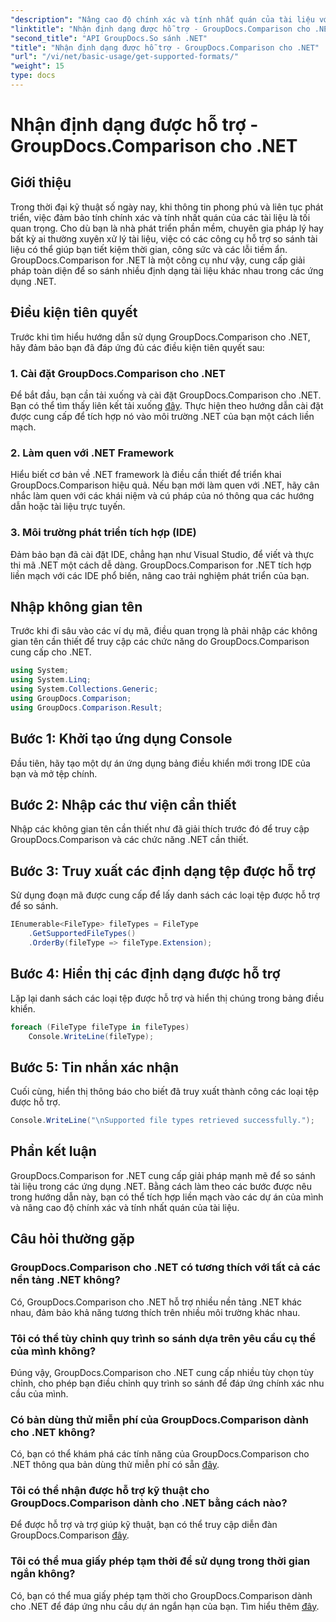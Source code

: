 ```yaml
---
"description": "Nâng cao độ chính xác và tính nhất quán của tài liệu với GroupDocs.Comparison cho .NET. Tích hợp liền mạch công cụ mạnh mẽ này vào các ứng dụng .NET của bạn."
"linktitle": "Nhận định dạng được hỗ trợ - GroupDocs.Comparison cho .NET"
"second_title": "API GroupDocs.So sánh .NET"
"title": "Nhận định dạng được hỗ trợ - GroupDocs.Comparison cho .NET"
"url": "/vi/net/basic-usage/get-supported-formats/"
"weight": 15
type: docs
---
```

# Nhận định dạng được hỗ trợ - GroupDocs.Comparison cho .NET

## Giới thiệu
Trong thời đại kỹ thuật số ngày nay, khi thông tin phong phú và liên tục phát triển, việc đảm bảo tính chính xác và tính nhất quán của các tài liệu là tối quan trọng. Cho dù bạn là nhà phát triển phần mềm, chuyên gia pháp lý hay bất kỳ ai thường xuyên xử lý tài liệu, việc có các công cụ hỗ trợ so sánh tài liệu có thể giúp bạn tiết kiệm thời gian, công sức và các lỗi tiềm ẩn. GroupDocs.Comparison for .NET là một công cụ như vậy, cung cấp giải pháp toàn diện để so sánh nhiều định dạng tài liệu khác nhau trong các ứng dụng .NET.
## Điều kiện tiên quyết
Trước khi tìm hiểu hướng dẫn sử dụng GroupDocs.Comparison cho .NET, hãy đảm bảo bạn đã đáp ứng đủ các điều kiện tiên quyết sau:
### 1. Cài đặt GroupDocs.Comparison cho .NET
Để bắt đầu, bạn cần tải xuống và cài đặt GroupDocs.Comparison cho .NET. Bạn có thể tìm thấy liên kết tải xuống [đây](https://releases.groupdocs.com/comparison/net/). Thực hiện theo hướng dẫn cài đặt được cung cấp để tích hợp nó vào môi trường .NET của bạn một cách liền mạch.
### 2. Làm quen với .NET Framework
Hiểu biết cơ bản về .NET framework là điều cần thiết để triển khai GroupDocs.Comparison hiệu quả. Nếu bạn mới làm quen với .NET, hãy cân nhắc làm quen với các khái niệm và cú pháp của nó thông qua các hướng dẫn hoặc tài liệu trực tuyến.
### 3. Môi trường phát triển tích hợp (IDE)
Đảm bảo bạn đã cài đặt IDE, chẳng hạn như Visual Studio, để viết và thực thi mã .NET một cách dễ dàng. GroupDocs.Comparison for .NET tích hợp liền mạch với các IDE phổ biến, nâng cao trải nghiệm phát triển của bạn.

## Nhập không gian tên
Trước khi đi sâu vào các ví dụ mã, điều quan trọng là phải nhập các không gian tên cần thiết để truy cập các chức năng do GroupDocs.Comparison cung cấp cho .NET.
```csharp
using System;
using System.Linq;
using System.Collections.Generic;
using GroupDocs.Comparison;
using GroupDocs.Comparison.Result;
```

## Bước 1: Khởi tạo ứng dụng Console
Đầu tiên, hãy tạo một dự án ứng dụng bảng điều khiển mới trong IDE của bạn và mở tệp chính.
## Bước 2: Nhập các thư viện cần thiết
Nhập các không gian tên cần thiết như đã giải thích trước đó để truy cập GroupDocs.Comparison và các chức năng .NET cần thiết.
## Bước 3: Truy xuất các định dạng tệp được hỗ trợ
Sử dụng đoạn mã được cung cấp để lấy danh sách các loại tệp được hỗ trợ để so sánh.
```csharp
IEnumerable<FileType> fileTypes = FileType
    .GetSupportedFileTypes()
    .OrderBy(fileType => fileType.Extension);
```
## Bước 4: Hiển thị các định dạng được hỗ trợ
Lặp lại danh sách các loại tệp được hỗ trợ và hiển thị chúng trong bảng điều khiển.
```csharp
foreach (FileType fileType in fileTypes)
    Console.WriteLine(fileType);
```
## Bước 5: Tin nhắn xác nhận
Cuối cùng, hiển thị thông báo cho biết đã truy xuất thành công các loại tệp được hỗ trợ.
```csharp
Console.WriteLine("\nSupported file types retrieved successfully.");
```

## Phần kết luận
GroupDocs.Comparison for .NET cung cấp giải pháp mạnh mẽ để so sánh tài liệu trong các ứng dụng .NET. Bằng cách làm theo các bước được nêu trong hướng dẫn này, bạn có thể tích hợp liền mạch vào các dự án của mình và nâng cao độ chính xác và tính nhất quán của tài liệu.
## Câu hỏi thường gặp
### GroupDocs.Comparison cho .NET có tương thích với tất cả các nền tảng .NET không?
Có, GroupDocs.Comparison cho .NET hỗ trợ nhiều nền tảng .NET khác nhau, đảm bảo khả năng tương thích trên nhiều môi trường khác nhau.
### Tôi có thể tùy chỉnh quy trình so sánh dựa trên yêu cầu cụ thể của mình không?
Đúng vậy, GroupDocs.Comparison cho .NET cung cấp nhiều tùy chọn tùy chỉnh, cho phép bạn điều chỉnh quy trình so sánh để đáp ứng chính xác nhu cầu của mình.
### Có bản dùng thử miễn phí của GroupDocs.Comparison dành cho .NET không?
Có, bạn có thể khám phá các tính năng của GroupDocs.Comparison cho .NET thông qua bản dùng thử miễn phí có sẵn [đây](https://releases.groupdocs.com/).
### Tôi có thể nhận được hỗ trợ kỹ thuật cho GroupDocs.Comparison dành cho .NET bằng cách nào?
Để được hỗ trợ và trợ giúp kỹ thuật, bạn có thể truy cập diễn đàn GroupDocs.Comparison [đây](https://forum.groupdocs.com/c/comparison/12).
### Tôi có thể mua giấy phép tạm thời để sử dụng trong thời gian ngắn không?
Có, bạn có thể mua giấy phép tạm thời cho GroupDocs.Comparison dành cho .NET để đáp ứng nhu cầu dự án ngắn hạn của bạn. Tìm hiểu thêm [đây](https://purchase.groupdocs.com/temporary-license/).